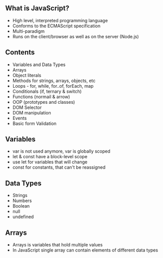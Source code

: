 ## What is JavaScript?
* High level, interpreted programming language
* Conforms to the ECMAScript specification
* Multi-paradigm
* Runs on the client/browser as well as on the server (Node.js)

## Contents
* Variables and Data Types
* Arrays
* Object literals
* Methods for strings, arrays, objects, etc
* Loops - for, while, for..of, forEach, map
* Conditionals (if, ternary & switch)
* Functions (normail & arrow)
* OOP (prototypes and classes)
* DOM Selector
* DOM manipulation
* Events
* Basic form Validation

## Variables
* var is not used anymore, var is globally scoped
* let & const have a block-level scope
* use let for variables that will change
* const for constants, that can't be reassigned

## Data Types
* Strings
* Numbers
* Boolean
* null
* undefined

## Arrays
* Arrays is variables that hold multiple values
* In JavaScript single array can contain elements of different data types